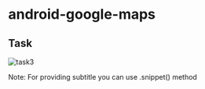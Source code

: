 # android-google-maps

## Task
![task3](https://user-images.githubusercontent.com/49322171/134771580-0316a23c-f6ea-4fc5-9778-121a9277b0e2.PNG)

Note: For providing subtitle you can use .snippet() method
